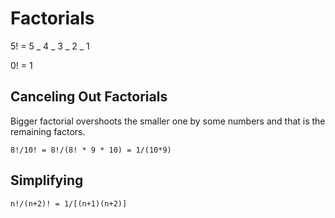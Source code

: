 # Factorials

5! = 5 _ 4 _ 3 _ 2 _ 1

0! = 1

## Canceling Out Factorials

Bigger factorial overshoots the smaller one by some numbers and that is the
remaining factors.

`8!/10! = 8!/(8! * 9 * 10) = 1/(10*9)`

## Simplifying

```
n!/(n+2)! = 1/[(n+1)(n+2)]
```

